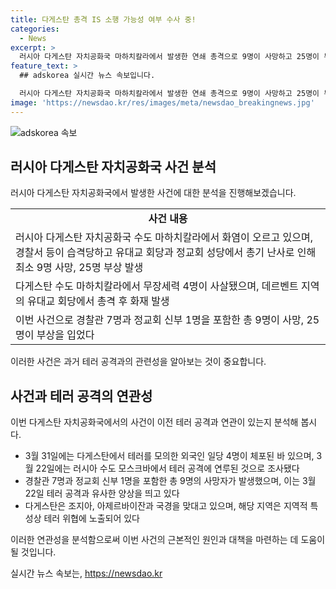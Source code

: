 ```yaml
---
title: 다게스탄 총격 IS 소행 가능성 여부 수사 중!
categories:
  - News
excerpt: >
  러시아 다게스탄 자치공화국 마하치칼라에서 발생한 연쇄 총격으로 9명이 사망하고 25명이 부상당했다. 경찰서와 종교 시설을 목표로 한 공격으로 인한 혼돈 속에서, 다게스탄 당국이 무장세력 4명을 사살하고 진압 작전을 계속 중이다. 최근 모스크바 테러와 관련된 외국인 일당의 체포로 인한 긴장 상황 속에서, 이 지역에서의 안보 문제가 더욱 심각해지고 있다.
feature_text: >
  ## adskorea 실시간 뉴스 속보입니다.

  러시아 다게스탄 자치공화국 마하치칼라에서 발생한 연쇄 총격으로 9명이 사망하고 25명이 부상당했다. 경찰서와 종교 시설을 목표로 한 공격으로 인한 혼돈 속에서, 다게스탄 당국이 무장세력 4명을 사살하고 진압 작전을 계속 중이다. 최근 모스크바 테러와 관련된 외국인 일당의 체포로 인한 긴장 상황 속에서, 이 지역에서의 안보 문제가 더욱 심각해지고 있다.
image: 'https://newsdao.kr/res/images/meta/newsdao_breakingnews.jpg'
---
```


<p><img src="https://newsdao.kr/res/images/meta/newsdao_breakingnews.jpg" alt="adskorea 속보" /></p>

<h2 data-ke-size="size26">러시아 다게스탄 자치공화국 사건 분석</h2>

<p data-ke-size="size16">러시아 다게스탄 자치공화국에서 발생한 사건에 대한 분석을 진행해보겠습니다.</p>

<table>
    <tr>
        <td style="text-align: center; height: 17px;"><b>사건 내용</b></td>
    </tr>
    <tr>
        <td>러시아 다게스탄 자치공화국 수도 마하치칼라에서 화염이 오르고 있으며, 경찰서 등이 습격당하고 유대교 회당과 정교회 성당에서 총기 난사로 인해 최소 9명 사망, 25명 부상 발생</td>
    </tr>
    <tr>
        <td>다게스탄 수도 마하치칼라에서 무장세력 4명이 사살됐으며, 데르벤트 지역의 유대교 회당에서 총격 후 화재 발생</td>
    </tr>
    <tr>
        <td>이번 사건으로 경찰관 7명과 정교회 신부 1명을 포함한 총 9명이 사망, 25명이 부상을 입었다</td>
    </tr>
</table>

<p data-ke-size="size16">이러한 사건은 과거 테러 공격과의 관련성을 알아보는 것이 중요합니다.</p>

<h2 data-ke-size="size26">사건과 테러 공격의 연관성</h2>

<p data-ke-size="size16">이번 다게스탄 자치공화국에서의 사건이 이전 테러 공격과 연관이 있는지 분석해 봅시다.</p>

<ul>
    <li>3월 31일에는 다게스탄에서 테러를 모의한 외국인 일당 4명이 체포된 바 있으며, 3월 22일에는 러시아 수도 모스크바에서 테러 공격에 연루된 것으로 조사됐다</li>
    <li>경찰관 7명과 정교회 신부 1명을 포함한 총 9명의 사망자가 발생했으며, 이는 3월 22일 테러 공격과 유사한 양상을 띄고 있다</li>
    <li>다게스탄은 조지아, 아제르바이잔과 국경을 맞대고 있으며, 해당 지역은 지역적 특성상 테러 위협에 노출되어 있다</li>
</ul>

<p data-ke-size="size16">이러한 연관성을 분석함으로써 이번 사건의 근본적인 원인과 대책을 마련하는 데 도움이 될 것입니다.</p>
실시간 뉴스 속보는, <a href="https://newsdao.kr" rel="dofollow">https://newsdao.kr</a>


